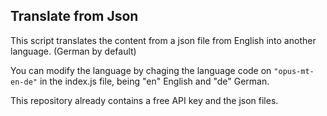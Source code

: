 ## Translate from Json

This script translates the content from a json file from English into another language. (German by default)

You can modify the language by chaging the language code on `"opus-mt-en-de"` in the index.js file, being "en" English and "de" German.

This repository already contains a free API key and the json files.
